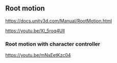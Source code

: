 ## Root motion

https://docs.unity3d.com/Manual/RootMotion.html


https://youtu.be/Xl_5roq4UlI


### Root motion with character controller 
https://youtu.be/mNxEetKzc04



